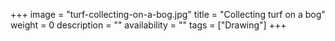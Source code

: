 +++
image = "turf-collecting-on-a-bog.jpg"
title = "Collecting turf on a bog"
weight = 0
description = ""
availability = ""
tags = ["Drawing"]
+++
